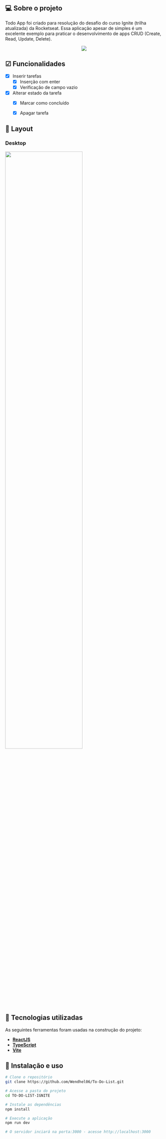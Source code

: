 ## 💻 Sobre o projeto

Todo App foi criado para resolução do desafio do curso Ignite (trilha atualizada) da Rocketseat. Essa aplicação apesar de simples é um excelente exemplo para praticar o desenvolvimento de apps CRUD (Create, Read, Update, Delete).

<p align="center">
  <img src=".github/app-preview.gif">
</p>


## ☑ Funcionalidades

- [x] Inserir tarefas
  - [x] Inserção com enter
  - [x] Verificação de campo vazio
- [x] Alterar estado da tarefa
  - [x] Marcar como concluído
  - [x] Apagar tarefa


## 🎨 Layout

### Desktop

<p align="left"> 
  <img src="./.github/desktop-screenshot.png" width="70%"">
</p>

## 🔨 Tecnologias utilizadas

As seguintes ferramentas foram usadas na construção do projeto:

- **[ReactJS](https://reactjs.org/)**
- **[TypeScript](https://www.typescriptlang.org/)**
- **[Vite](https://vitejs.dev/)**


## 🚀 Instalação e uso

```bash
# Clone o repositório
git clone https://github.com/Wendhel06/To-Do-List.git

# Acesse a pasta do projeto
cd TO-DO-LIST-IGNITE

# Instale as dependências
npm install

# Execute a aplicação
npm run dev

# O servidor inciará na porta:3000 - acesse http://localhost:3000